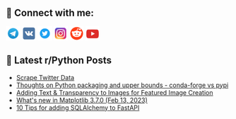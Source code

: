 ## 🔎 Connect with me:
[<img src="https://github.com/bullbesh/bullbesh/blob/main/images/Telegram.png" width="32" height="32" />](https://t.me/bullbesh)
[<img src="https://github.com/bullbesh/bullbesh/blob/main/images/VK.png" width="32" height="32" />](https://vk.com/bullbesh)
[<img src="https://github.com/bullbesh/bullbesh/blob/main/images/Twitter.png" width="32" height="32" />](https://twitter.com/bullbesh1)
[<img src="https://github.com/bullbesh/bullbesh/blob/main/images/Instagram.png" width="32" height="32" />](https://www.instagram.com/bullbesh)
[<img src="https://github.com/bullbesh/bullbesh/blob/main/images/Reddit.png" width="32" height="32" />](https://www.reddit.com/user/bullbesh)
[<img src="https://github.com/bullbesh/bullbesh/blob/main/images/YouTube.png" width="32" height="32" />](https://www.youtube.com/channel/UCtfjRs6uzgq5mfm8S06WTcg)

## 📕 Latest r/Python Posts
<!-- BLOG-POST-LIST:START -->
- [Scrape Twitter Data](https://www.reddit.com/r/Python/comments/11386l9/scrape_twitter_data/)
- [Thoughts on Python packaging and upper bounds - conda-forge vs pypi](https://www.reddit.com/r/Python/comments/1136ujx/thoughts_on_python_packaging_and_upper_bounds/)
- [Adding Text &amp; Transparency to Images for Featured Image Creation](https://www.reddit.com/r/Python/comments/1135c3x/adding_text_transparency_to_images_for_featured/)
- [What&#39;s new in Matplotlib 3.7.0 &lpar;Feb 13, 2023&rpar;](https://www.reddit.com/r/Python/comments/1133hk1/whats_new_in_matplotlib_370_feb_13_2023/)
- [10 Tips for adding SQLAlchemy to FastAPI](https://www.reddit.com/r/Python/comments/11332r2/10_tips_for_adding_sqlalchemy_to_fastapi/)
<!-- BLOG-POST-LIST:END -->
